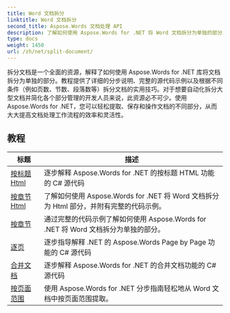 ```yaml
---
title: Word 文档拆分
linktitle: Word 文档拆分
second_title: Aspose.Words 文档处理 API
description: 了解如何使用 Aspose.Words for .NET 将 Word 文档拆分为单独的部分。此综合资源提供了详细的教程、源代码示例和根据不同条件拆分文档的实用技巧。
type: docs
weight: 1450
url: /zh/net/split-document/
---
```

拆分文档是一个全面的资源，解释了如何使用 Aspose.Words for .NET 库将文档拆分为单独的部分。教程提供了详细的分步说明、完整的源代码示例以及根据不同条件（例如页数、节数、段落数等）拆分文档的实用技巧。对于想要自动化拆分大型文档并简化各个部分管理的开发人员来说，此资源必不可少。使用 Aspose.Words for .NET，您可以轻松提取、保存和操作文档的不同部分，从而大大提高文档处理工作流程的效率和灵活性。

 ## 教程
| 标题 | 描述 |
| --- | --- |
| [按标题 Html](./by-headings-html/) | 逐步解释 Aspose.Words for .NET 的按标题 HTML 功能的 C# 源代码 |
| [按章节 Html](./by-sections-html/) | 了解如何使用 Aspose.Words for .NET 将 Word 文档拆分为 Html 部分，并附有完整的代码示例。 |
| [按章节](./by-sections/) | 通过完整的代码示例了解如何使用 Aspose.Words for .NET 将 Word 文档拆分为单独的部分。 |
| [逐页](./page-by-page/) | 逐步指导解释 .NET 的 Aspose.Words Page by Page 功能的 C# 源代码 |
| [合并文档](./merge-documents/) | 逐步解释 Aspose.Words for .NET 的合并文档功能的 C# 源代码 |
| [按页面范围](./by-page-range/) | 使用 Aspose.Words for .NET 分步指南轻松地从 Word 文档中按页面范围提取。 |